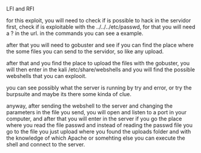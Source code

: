 LFI and RFI

for this exploit, you will need to check if is possible to hack in the servidor
first, check if is exploitable with the ../../../etc/passwd, for that you will need a ? in the url. in the commands you can see a example.

after that you will need to gobuster and see if you can find the place where the some files you can send to the servidor, so like any upload.

after that and you find the place to upload the files with the gobuster, you will then enter in the kali /etc/share/webshells and you will find the possible webshells that you can explooit.

you can see possibly what the server is running by try and error, or try the burpsuite and maybe its there some kinda of clue.

anyway, after sending the webshell to the server and changing the parameters in the file you send, you will open and listen to a port in your computer, and after that you will enter in the server if you go the place where you read the file passwd
and instead of reading the passwd file you go to the file you just upload where you found the uploads folder and with the knowledge of which Apache or somehting else you can execute the shell and connect to the server.
